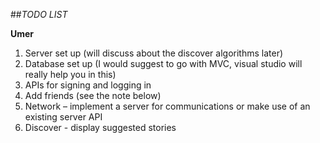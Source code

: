 ##*TODO LIST*

**Umer**
1. Server set up (will discuss about the discover algorithms later)
2. Database set up (I would suggest to go with MVC, visual studio
   will really help you in this)
3. APIs for signing and logging in
4. Add friends (see the note below)
5. Network – implement a server for communications or make use of an
   existing server API
6. Discover - display suggested stories
